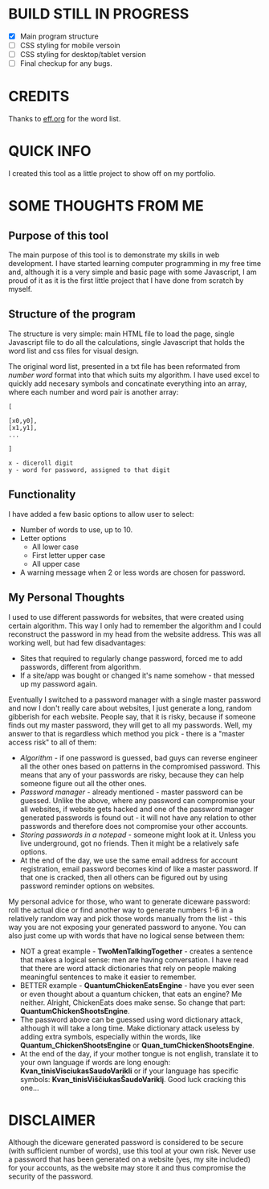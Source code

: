 # BUILD STILL IN PROGRESS
- [x] Main program structure
- [ ] CSS styling for mobile versoin
- [ ] CSS styling for desktop/tablet version
- [ ] Final checkup for any bugs.

# CREDITS

Thanks to [eff.org](https://www.eff.org/deeplinks/2016/07/new-wordlists-random-passphrases) for the word list.

# QUICK INFO
I created this tool as a little project to show off on my portfolio.

# SOME THOUGHTS FROM ME

## Purpose of this tool
The main purpose of this tool is to demonstrate my skills in web development. I have started learning computer programming in my free time and, although it is a very simple and basic page with some Javascript, I am proud of it as it is the first little project that I have done from scratch by myself.

## Structure of the program
The structure is very simple: main HTML file to load the page, single Javascript file to do all the calculations, single Javascript that holds the word list and css files for visual design.

The original word list, presented in a txt file has been reformated from *number word* format into that which suits my algorithm. I have used excel to quickly add necesary symbols and concatinate everything into an array, where each number and word pair is another array:


	[

	[x0,y0],
	[x1,y1],
	...

	]

	x - diceroll digit
	y - word for password, assigned to that digit


## Functionality
I have added a few basic options to allow user to select:
- Number of words to use, up to 10.
- Letter options
	- All lower case
	- First letter upper case
	- All upper case
- A warning message when 2 or less words are chosen for password.


## My Personal Thoughts
I used to use different passwords for websites, that were created using certain algorithm. This way I only had to remember the algorithm and I could reconstruct the password in my head from the website address. This was all working well, but had few disadvantages:
* Sites that required to regularly change password, forced me to add passwords, different from algorithm.
* If a site/app was bought or changed it's name somehow - that messed up my password again.

Eventually I switched to a password manager with a single master password and now I don't really care about websites, I just generate a long, random gibberish for each website. People say, that it is risky, because if someone finds out my master password, they will get to all my passwords. Well, my answer to that is regardless which method you pick - there is a "master access risk" to all of them:
* *Algorithm* - if one password is guessed, bad guys can reverse engineer all the other ones based on patterns in the compromised password. This means that any of your passwords are risky, because they can help someone figure out all the other ones.
* *Password manager* - already mentioned - master password can be guessed. Unlike the above, where any password can compromise your all websites, if website gets hacked and one of the password manager generated passwords is found out - it will not have any relation to other passwords and therefore does not compromise your other accounts.
* *Storing passwords in a notepad* - someone might look at it. Unless you live underground, got no friends. Then it might be a relatively safe options.
* At the end of the day, we use the same email address for account registration, email password becomes kind of like a master password. If that one is cracked, then all others can be figured out by using password reminder options on websites.

My personal advice for those, who want to generate diceware password: roll the actual dice or find another way to generate numbers 1-6 in a relatively random way and pick those words manually from the list - this way you are not exposing your generated password to anyone. You can also just come up with words that have no logical sense between them:
* NOT a great example - **TwoMenTalkingTogether** - creates a sentence that makes a logical sense: men are having conversation. I have read that there are word attack dictionaries that rely on people making meaningful sentences to make it easier to remember.
* BETTER example - **QuantumChickenEatsEngine** - have you ever seen or even thought about a quantum chicken, that eats an engine? Me neither. Alright, ChickenEats does make sense. So change that part: **QuantumChickenShootsEngine**.
* The password above can be guessed using word dictionary attack, although it will take a long time. Make dictionary attack useless by adding extra symbols, especially within the words, like **Quantum_ChickenShootsEngine** or **Quan_tumChickenShootsEngine**.
* At the end of the day, if your mother tongue is not english, translate it to your own language if words are long enough: **Kvan_tinisVisciukasSaudoVarikli** or if your language has specific symbols: **Kvan_tinisViščiukasŠaudoVariklį**. Good luck cracking this one...

# DISCLAIMER
Although the diceware generated password is considered to be secure (with sufficient number of words), use this tool at your own risk. Never use a password that has been generated on a website (yes, my site included) for your accounts, as the website may store it and thus compromise the security of the password.
